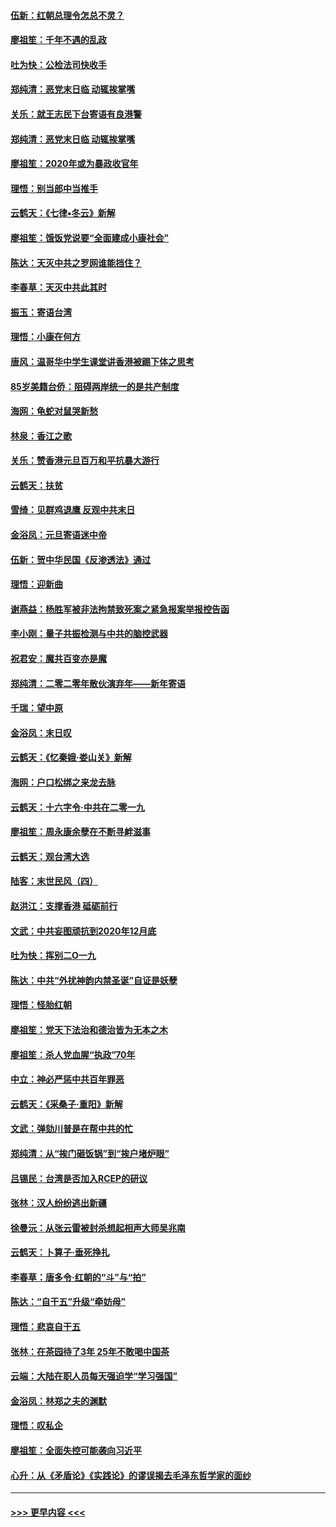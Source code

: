 #### [伍新：红朝总理令怎总不灵？](../pages/nsc993/n11770813.md?t=01062322) 
#### [廖祖笙：千年不遇的乱政](../pages/nsc993/n11770373.md?t=01062322) 
#### [吐为快：公检法司快收手](../pages/nsc993/n11770359.md?t=01062322) 
#### [郑纯清：恶党末日临 动辄挨掌嘴](../pages/nsc993/n11769912.md?t=01062322) 
#### [关乐：就王志民下台寄语有良港警](../pages/nsc993/n11769903.md?t=01062322) 
#### [郑纯清：恶党末日临 动辄挨掌嘴](../pages/nsc993/n11769356.md?t=01062322) 
#### [廖祖笙：2020年或为暴政收官年](../pages/nsc993/n11768216.md?t=01062322) 
#### [理悟：别当郎中当推手](../pages/nsc993/n11768243.md?t=01062322) 
#### [云鹤天：《七律▪冬云》新解](../pages/nsc993/n11768204.md?t=01062322) 
#### [廖祖笙：饿饭党说要“全面建成小康社会”](../pages/nsc993/n11767482.md?t=01062322) 
#### [陈达：天灭中共之罗网谁能挡住？](../pages/nsc993/n11767465.md?t=01062322) 
#### [李春草：天灭中共此其时](../pages/nsc993/n11767452.md?t=01062322) 
#### [振玉：寄语台湾](../pages/nsc993/n11767432.md?t=01062322) 
#### [理悟：小康在何方](../pages/nsc993/n11767394.md?t=01062322) 
#### [唐风：温哥华中学生课堂讲香港被踢下体之思考](../pages/nsc993/n11766848.md?t=01062322) 
#### [85岁美籍台侨：阻碍两岸统一的是共产制度](../pages/nsc993/n11765043.md?t=01062322) 
#### [海网：龟蛇对鼠哭新愁](../pages/nsc993/n11764895.md?t=01062322) 
#### [林泉：香江之歌](../pages/nsc993/n11764415.md?t=01062322) 
#### [关乐：赞香港元旦百万和平抗暴大游行](../pages/nsc993/n11764382.md?t=01062322) 
#### [云鹤天：扶贫](../pages/nsc993/n11764245.md?t=01062322) 
#### [雪绮：见群鸡退鹰  反观中共末日](../pages/nsc993/n11762112.md?t=01062322) 
#### [金浴凤：元旦寄语迷中帝](../pages/nsc993/n11761788.md?t=01062322) 
#### [伍新：贺中华民国《反渗透法》通过](../pages/nsc993/n11761994.md?t=01062322) 
#### [理悟：迎新曲](../pages/nsc993/n11761152.md?t=01062322) 
#### [谢燕益：杨胜军被非法拘禁致死案之紧急报案举报控告函](../pages/nsc993/n11756134.md?t=01062322) 
#### [李小刚：量子共振检测与中共的脑控武器](../pages/nsc993/n11754518.md?t=01062322) 
#### [祝君安：魔共百变亦是魔](../pages/nsc993/n11754469.md?t=01062322) 
#### [郑纯清：二零二零年散伙演弃年——新年寄语](../pages/nsc993/n11754195.md?t=01062322) 
#### [千瑞：望中原](../pages/nsc993/n11754159.md?t=01062322) 
#### [金浴凤：末日叹](../pages/nsc993/n11752359.md?t=01062322) 
#### [云鹤天：《忆秦娥‧娄山关》新解](../pages/nsc993/n11752348.md?t=01062322) 
#### [海网：户口松绑之来龙去脉](../pages/nsc993/n11752328.md?t=01062322) 
#### [云鹤天：十六字令‧中共在二零一九](../pages/nsc993/n11752305.md?t=01062322) 
#### [廖祖笙：周永康余孽在不断寻衅滋事](../pages/nsc993/n11751013.md?t=01062322) 
#### [云鹤天：观台湾大选](../pages/nsc993/n11751007.md?t=01062322) 
#### [陆客：末世民风（四）](../pages/nsc993/n11749203.md?t=01062322) 
#### [赵洪江：支撑香港 砥砺前行](../pages/nsc993/n11748482.md?t=01062322) 
#### [文武：中共妄图顽抗到2020年12月底](../pages/nsc993/n11748446.md?t=01062322) 
#### [吐为快：挥别二O一九](../pages/nsc993/n11748411.md?t=01062322) 
#### [陈达：中共“外扰神韵内禁圣诞”自证是妖孽](../pages/nsc993/n11748226.md?t=01062322) 
#### [理悟：怪胎红朝](../pages/nsc993/n11748206.md?t=01062322) 
#### [廖祖笙：党天下法治和德治皆为无本之木](../pages/nsc993/n11748135.md?t=01062322) 
#### [廖祖笙：杀人党血腥“执政”70年](../pages/nsc993/n11745144.md?t=01062322) 
#### [中立：神必严惩中共百年罪恶](../pages/nsc993/n11744970.md?t=01062322) 
#### [云鹤天：《采桑子‧重阳》新解](../pages/nsc993/n11744948.md?t=01062322) 
#### [文武：弹劾川普是在帮中共的忙](../pages/nsc993/n11744758.md?t=01062322) 
#### [郑纯清：从“挨门砸饭锅”到“挨户堵炉眼”](../pages/nsc993/n11744745.md?t=01062322) 
#### [吕锡民：台湾是否加入RCEP的研议](../pages/nsc993/n11744701.md?t=01062322) 
#### [张林：汉人纷纷逃出新疆](../pages/nsc993/n11743530.md?t=01062322) 
#### [徐曼沅：从张云雷被封杀想起相声大师吴兆南](../pages/nsc993/n11741816.md?t=01062322) 
#### [云鹤天：卜算子‧垂死挣扎](../pages/nsc993/n11739956.md?t=01062322) 
#### [李春草：唐多令‧红朝的“斗”与“拍”](../pages/nsc993/n11739830.md?t=01062322) 
#### [陈达：“自干五”升级“牵妨母”](../pages/nsc993/n11739724.md?t=01062322) 
#### [理悟：悲哀自干五](../pages/nsc993/n11739547.md?t=01062322) 
#### [张林：在茶园待了3年 25年不敢喝中国茶](../pages/nsc993/n11739240.md?t=01062322) 
#### [云端：大陆在职人员每天强迫学“学习强国”](../pages/nsc993/n11738735.md?t=01062322) 
#### [金浴凤：林郑之夫的渊默](../pages/nsc993/n11737735.md?t=01062322) 
#### [理悟：叹私企](../pages/nsc993/n11737715.md?t=01062322) 
#### [廖祖笙：全面失控可能袭向习近平](../pages/nsc993/n11737704.md?t=01062322) 
#### [心升：从《矛盾论》《实践论》的谬误揭去毛泽东哲学家的面纱](../pages/nsc993/n11736962.md?t=01062322) 

----
#### [ >>> 更早内容 <<< ](../indexes/nsc993-earlier.md)
